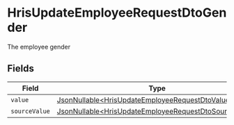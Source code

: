 # HrisUpdateEmployeeRequestDtoGender

The employee gender


## Fields

| Field                                                                                                                        | Type                                                                                                                         | Required                                                                                                                     | Description                                                                                                                  |
| ---------------------------------------------------------------------------------------------------------------------------- | ---------------------------------------------------------------------------------------------------------------------------- | ---------------------------------------------------------------------------------------------------------------------------- | ---------------------------------------------------------------------------------------------------------------------------- |
| `value`                                                                                                                      | [JsonNullable\<HrisUpdateEmployeeRequestDtoValue>](../../models/components/HrisUpdateEmployeeRequestDtoValue.md)             | :heavy_minus_sign:                                                                                                           | N/A                                                                                                                          |
| `sourceValue`                                                                                                                | [JsonNullable\<HrisUpdateEmployeeRequestDtoSourceValue>](../../models/components/HrisUpdateEmployeeRequestDtoSourceValue.md) | :heavy_minus_sign:                                                                                                           | N/A                                                                                                                          |